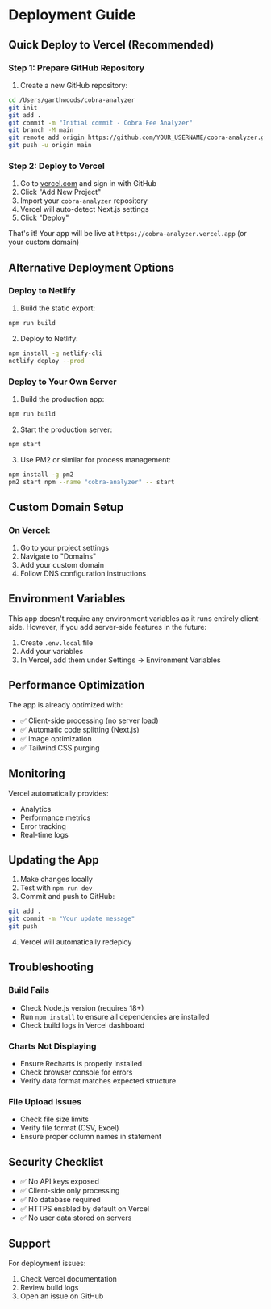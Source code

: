 # Deployment Guide

## Quick Deploy to Vercel (Recommended)

### Step 1: Prepare GitHub Repository

1. Create a new GitHub repository:
```bash
cd /Users/garthwoods/cobra-analyzer
git init
git add .
git commit -m "Initial commit - Cobra Fee Analyzer"
git branch -M main
git remote add origin https://github.com/YOUR_USERNAME/cobra-analyzer.git
git push -u origin main
```

### Step 2: Deploy to Vercel

1. Go to [vercel.com](https://vercel.com) and sign in with GitHub
2. Click "Add New Project"
3. Import your `cobra-analyzer` repository
4. Vercel will auto-detect Next.js settings
5. Click "Deploy"

That's it! Your app will be live at `https://cobra-analyzer.vercel.app` (or your custom domain)

## Alternative Deployment Options

### Deploy to Netlify

1. Build the static export:
```bash
npm run build
```

2. Deploy to Netlify:
```bash
npm install -g netlify-cli
netlify deploy --prod
```

### Deploy to Your Own Server

1. Build the production app:
```bash
npm run build
```

2. Start the production server:
```bash
npm start
```

3. Use PM2 or similar for process management:
```bash
npm install -g pm2
pm2 start npm --name "cobra-analyzer" -- start
```

## Custom Domain Setup

### On Vercel:
1. Go to your project settings
2. Navigate to "Domains"
3. Add your custom domain
4. Follow DNS configuration instructions

## Environment Variables

This app doesn't require any environment variables as it runs entirely client-side. However, if you add server-side features in the future:

1. Create `.env.local` file
2. Add your variables
3. In Vercel, add them under Settings → Environment Variables

## Performance Optimization

The app is already optimized with:
- ✅ Client-side processing (no server load)
- ✅ Automatic code splitting (Next.js)
- ✅ Image optimization
- ✅ Tailwind CSS purging

## Monitoring

Vercel automatically provides:
- Analytics
- Performance metrics
- Error tracking
- Real-time logs

## Updating the App

1. Make changes locally
2. Test with `npm run dev`
3. Commit and push to GitHub:
```bash
git add .
git commit -m "Your update message"
git push
```

4. Vercel will automatically redeploy

## Troubleshooting

### Build Fails
- Check Node.js version (requires 18+)
- Run `npm install` to ensure all dependencies are installed
- Check build logs in Vercel dashboard

### Charts Not Displaying
- Ensure Recharts is properly installed
- Check browser console for errors
- Verify data format matches expected structure

### File Upload Issues
- Check file size limits
- Verify file format (CSV, Excel)
- Ensure proper column names in statement

## Security Checklist

- ✅ No API keys exposed
- ✅ Client-side only processing
- ✅ No database required
- ✅ HTTPS enabled by default on Vercel
- ✅ No user data stored on servers

## Support

For deployment issues:
1. Check Vercel documentation
2. Review build logs
3. Open an issue on GitHub


